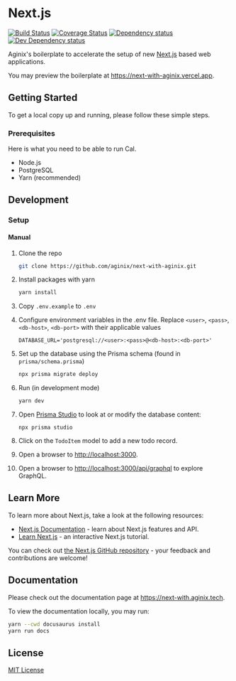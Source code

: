 # Next.js

[![Build Status][build-status-image]][build-status-url] [![Coverage Status][codecov-image]][codecov-url] [![Dependency status][david-dm-image]][david-dm-url] [![Dev Dependency status][david-dm-dev-image]][david-dm-dev-url]

[build-status-url]: https://github.com/aginix/next-with-aginix/actions
[build-status-image]: https://img.shields.io/github/workflow/status/aginix/next-with-aginix/Node%20CI/master
[codecov-url]: https://codecov.io/gh/aginix/next-with-aginix
[codecov-image]: https://img.shields.io/codecov/c/github/aginix/next-with-aginix/master.svg
[david-dm-url]: https://david-dm.org/aginix/next-with-aginix
[david-dm-image]: https://img.shields.io/david/aginix/next-with-aginix.svg
[david-dm-dev-url]: https://david-dm.org/aginix/next-with-aginix?type=dev
[david-dm-dev-image]: https://img.shields.io/david/dev/aginix/next-with-aginix.svg

Aginix's boilerplate to accelerate the setup of new [Next.js](https://nextjs.org/) based web applications.

You may preview the boilerplate at https://next-with-aginix.vercel.app.

## Getting Started

To get a local copy up and running, please follow these simple steps.

### Prerequisites

Here is what you need to be able to run Cal.

- Node.js
- PostgreSQL
- Yarn (recommended)

## Development

### Setup

#### Manual

1. Clone the repo

   ```sh
   git clone https://github.com/aginix/next-with-aginix.git
   ```

2. Install packages with yarn

   ```sh
   yarn install
   ```

3. Copy `.env.example` to `.env`

4. Configure environment variables in the .env file. Replace `<user>`, `<pass>`, `<db-host>`, `<db-port>` with their applicable values

   ```
   DATABASE_URL='postgresql://<user>:<pass>@<db-host>:<db-port>'
   ```

5. Set up the database using the Prisma schema (found in `prisma/schema.prisma`)
   ```sh
   npx prisma migrate deploy
   ```
6. Run (in development mode)
   ```sh
   yarn dev
   ```
7. Open [Prisma Studio](https://www.prisma.io/studio) to look at or modify the database content:

   ```
   npx prisma studio
   ```

8. Click on the `TodoItem` model to add a new todo record.

9. Open a browser to [http://localhost:3000](http://localhost:3000).

10. Open a browser to [http://localhost:3000/api/graphql](http://localhost:3000/api/graphql) to explore GraphQL.

## Learn More

To learn more about Next.js, take a look at the following resources:

- [Next.js Documentation](https://nextjs.org/docs) - learn about Next.js features and API.
- [Learn Next.js](https://nextjs.org/learn) - an interactive Next.js tutorial.

You can check out [the Next.js GitHub repository](https://github.com/vercel/next.js/) - your feedback and contributions are welcome!

## Documentation

Please check out the documentation page at https://next-with.aginix.tech.

To view the documentation locally, you may run:

```bash
yarn --cwd docusaurus install
yarn run docs
```

## License

[MIT License](./LICENSE.md)
